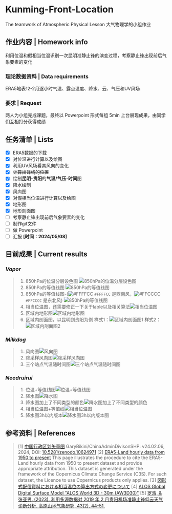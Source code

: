 # Kunming-Front-Location
The teamwork of Atmospheric Physical Lesson
大气物理学的小组作业

## 作业内容 | Homework info
利用位温和假相当位温识别一次昆明准静止锋的演变过程，考察静止锋出现前后气象要素的变化

### 理论数据资料 | Data requirements
ERA5地表12-2月逐小时气温、露点温度、降水、云、气压和UV风场

### 要求 | Request
两人为小组完成课题，最终以 Powerpoint 形式每组 5min 上台展现成果，由同学们互相打分获得成绩

## 任务清单 | Lists
- [x] ERA5数据的下载
- [x] 对位温进行计算以及绘图
- [x] 利用UV风场看其风向的变化
- [x] ~~计算出锋线的位置~~
- [x] 绘制**昆明-贵阳**的**气温/气压-时间**图
- [x] 降水绘制
- [x] 风向图
- [x] 对假相当位温进行计算以及绘图
- [x] 地形图
- [x] 地形剖面图
- [ ] 考察静止锋出现前后气象要素的变化
- [ ] 制作gif文件
- [ ] 做 Powerpoint
- [ ] 汇报 **[时间：2024/05/08]**

## 目前成果 | Current results
### *Vapor*
>1. 850hPa的位温分层设色图
![850hPa的位温分层设色图](Project/img/Figure_2.png)
>2. 850hPa的等值线图
![850hPa的等值线图](Project/img/Figure_1.png)
>3. 850hPa的等值线图-(![#FFFFCC](https://placehold.co/15x15/FFFFCC/FFFFCC.png) `#FFFFCC` 是西南风，![#FFCCCC](https://placehold.co/15x15/FFCCCC/FFCCCC.png) `#FFCCCC` 是东北风)
![850hPa的等值线图](Project/img/Figure_3.png)
>4. 相当位温图，还需要修正一下关于lable以及相关算法![相当位温图](Project/img/Figure_10.png)
>5. 区域内地形图![区域内地形图](Project/img/Figure_11.png)
>6. 区域内剖面图，以昆明到贵阳为例
样式1：![区域内剖面图1](Project/img/Figure_12.png)
样式2：![区域内剖面图2](Project/img/Figure_13.png)

### *Milkdog*
>1. 风向图![风向图](Project/img/Figure_4.png)
>2. 降采样风向图![降采样风向图](Project/img/Figure_5.png)
>3. 三个站点气温随时间图![三个站点气温随时间图](Project/img/Figure_6.png)

### *Needruirui*
>1. 位温+等值线图![位温+等值线图](Project/img/Figure_7.png)
>2. 降水图![降水图](Project/img/Figure_8.png)
>3. 降水图加上了不同类型的颜色![降水图加上了不同类型的颜色](Project/img/Figure_9.png)
>4. 相当位温图+等值线![相当位温图](Project/img/Figure_14.png)
>5. 降水图3h以内版本![降水图3h以内版本图](Project/img/Figure_15.png)

## 参考资料 | References
> [1] [中国行政区划矢量图](https://github.com/GaryBikini/ChinaAdminDivisonSHP) 
> GaryBikini/ChinaAdminDivisonSHP: v24.02.06, 2024, DOI: [10.5281/zenodo.10624971](https://zenodo.org/badge/latestdoi/269489269)
> [2] [ERA5-Land hourly data from 1950 to present](https://cds.climate.copernicus.eu/cdsapp#!/dataset/reanalysis-era5-land) This page illustrates the procedure to cite the ERA5-Land hourly data from 1950 to present dataset and provide appropriate attribution. This dataset is generated under the framework of the Copernicus Climate Change Service (C3S). For such dataset, the Licence to use Copernicus products only applies.
> [3] [図形式配信資料における相当温位の算出方式の変更について](https://www.data.jma.go.jp/suishin/jyouhou/pdf/371.pdf)
> [4] [ALOS Global Digital Surface Model "ALOS World 3D - 30m (AW3D30)"](https://www.eorc.jaxa.jp/ALOS/en/dataset/aw3d30/aw3d30_e.htm)
> [5] [罗浩, & 张亚男. (2023). 利用多源数据对 2019 年 2 月贵阳机场准静止锋低云天气诊断分析. 高原山地气象研究, 43(2), 44-51.](http://www.gysdqxyj.cn/cn/article/doi/10.3969/j.issn.1674-2184.2023.02.006?viewType=HTML)